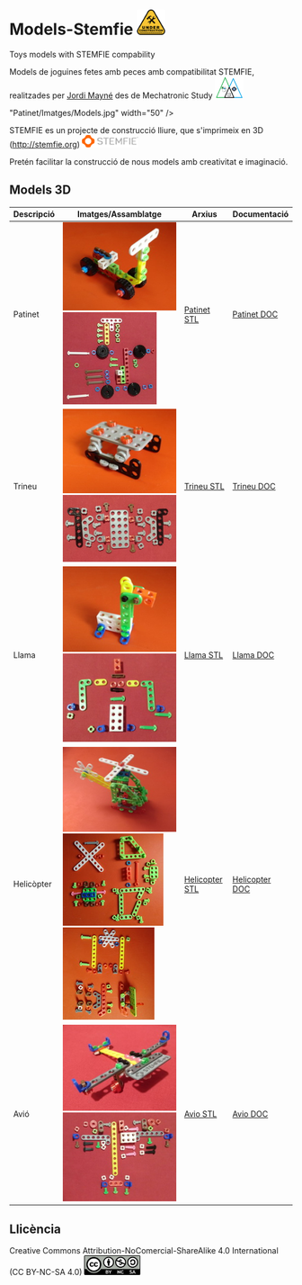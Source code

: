 # Models-Stemfie   <img src="Patinet/Imatges/UnderConstruction.png" width="50" />

Toys models with STEMFIE compability

Models de joguines fetes amb peces amb compatibilitat STEMFIE, realitzades per [Jordi Mayné](https://github.com/maynej) des de Mechatronic Study  <img src="Patinet/Imatges/Logo3senseFons.png" width="50" />

"Patinet/Imatges/Models.jpg" width="50" />


STEMFIE es un projecte de construcció lliure, que s'imprimeix en 3D (http://stemfie.org)  <img src="Patinet/Imatges/LogoSTEMFIE.png" width="100" />

Pretén facilitar la construcció de nous models amb creativitat e imaginació. 

## Models 3D
  
Descripció         | Imatges/Assamblatge          | Arxius     | Documentació    
------------- | ------------- | ------------- | -------------
Patinet |![](Patinet/Imatges/Patinet1.jpg) ![](Patinet/Imatges/PatinetAss.jpg) | [Patinet STL](https://github.com/maynej/Models-Stemfie/tree/main/Patinet/STL) | [Patinet DOC](https://github.com/maynej/Models-Stemfie/tree/main/Patinet/DOC) 
Trineu |![](Trineu/Imatges/Trineu.jpg) ![](Trineu/Imatges/TrineuAss.jpg) | [Trineu STL](https://github.com/maynej/Models-Stemfie/tree/main/Trineu/STL) | [Trineu DOC](https://github.com/maynej/Models-Stemfie/tree/main/Trineu/DOC)
Llama |![](Llama/Imatges/Llama.jpg) ![](Llama/Imatges/LlamaAss.jpg) | [Llama STL](https://github.com/maynej/Models-Stemfie/tree/main/Llama/STL) | [Llama DOC](https://github.com/maynej/Models-Stemfie/tree/main/Llama/DOC)
Helicòpter |![](Helicopter/Imatges/Helicopter.jpg) ![](Helicopter/Imatges/HelicopterAss1.jpg) ![](Helicopter/Imatges/HelicopterAss2.jpg) | [Helicopter STL](https://github.com/maynej/Models-Stemfie/tree/main/Helicopter/STL) | [Helicopter DOC](https://github.com/maynej/Models-Stemfie/tree/main/Helicopter/DOC)
Avió |![](Avio/Imatges/Avio2.jpg) ![](Avio/Imatges/AvioAss.jpg) | [Avio STL](https://github.com/maynej/Models-Stemfie/tree/main/Avio/STL) | [Avio DOC](https://github.com/maynej/Models-Stemfie/tree/main/Avio/DOC)


## Llicència

Creative Commons Attribution-NoComercial-ShareAlike 4.0 International (CC BY-NC-SA 4.0)  <img src="Patinet/Imatges/CC.png" width="100" />

